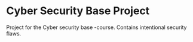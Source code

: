 # Cyber Security Base Project

Project for the Cyber security base -course.
Contains intentional security flaws.
